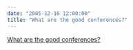 ```yaml
---
date: "2005-12-16 12:00:00"
title: "What are the good conferences?"
---
```


[What are the good conferences?](/lemire/blog/2005/12-16-what-are-the-good-conferences)

